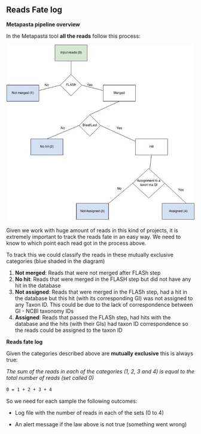 ## Reads Fate log

**Metapasta pipeline overview**

In the Metapasta tool **all the reads** follow this process: 

![metapasta-reads-fate](./metapasta-reads-fate.jpg)

Given we work with huge amount of reads in this kind of projects, it is extremely important to track the reads fate in an easy way.
We need to know to which point each read got in the process above. 

To track this we could classify the reads in these mutually exclusive categories (blue shaded in the diagram)

1. **Not merged**: Reads that were not merged after FLASh step
2. **No hit**: Reads that were merged in the FLASH step but did not have any hit in the database
3. **Not assigned**: Reads that were merged in the FLASh step, had a hit in the database but this hit (with its corresponding GI) was not assigned to any Taxon ID. This could be due to the lack of correspondence between GI - NCBI taxonomy IDs
4. **Assigned**: Reads that passed the FLASh step, had hits with the database and the hits (with their GIs) had taxon ID correspondence so the reads could be assigned to the taxon ID 

**Reads fate log**

Given the categories described above are **mutually exclusive** this is always true: 

_The sum of the reads in each of the categories (1, 2, 3 and 4) is equal to the total number of reads (set called 0)_

```bash
0 = 1 + 2 + 3 + 4
```

So we need for each sample the following outcomes:

- Log file with the number of reads in each of the sets (0 to 4)

- An alert message if the law above is not true (something went wrong)



